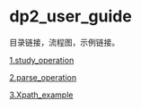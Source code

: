 # dp2_user_guide

目录链接，流程图，示例链接。

[1.study_operation](study.md)

[2.parse_operation](parsefunction.md)

[3.Xpath_example](parsefunction.Xpath.md)
